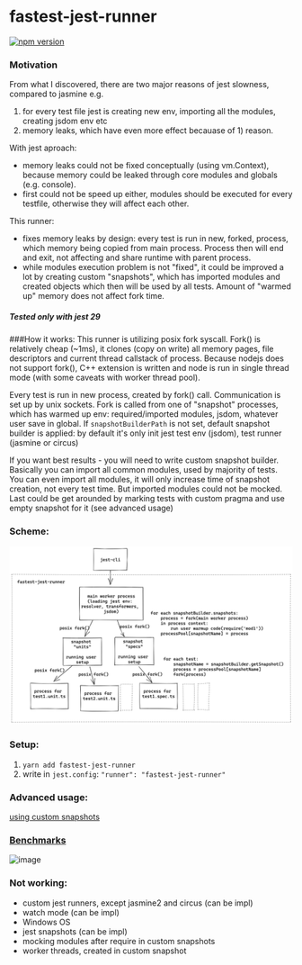 # fastest-jest-runner

[![npm version](https://badge.fury.io/js/fastest-jest-runner.svg)](https://www.npmjs.com/package/fastest-jest-runner)

### Motivation
From what I discovered, there are two major reasons of jest slowness, compared to jasmine e.g. 
1) for every test file jest is creating new env, importing all the modules, creating jsdom env etc
2) memory leaks, which have even more effect becauase of 1) reason.

With jest aproach:
- memory leaks could not be fixed conceptually (using vm.Context), because memory could be leaked through core modules and globals (e.g. console).
- first could not be speed up either, modules should be executed for every testfile, otherwise they will affect each other.

This runner:
- fixes memory leaks by design: every test is run in new, forked, process, which memory being copied from main process. Process then will end and exit, not affecting and share runtime with parent process.
- while modules execution problem is not "fixed", it could be improved a lot by creating custom "snapshots", which has imported modules and created objects which then will be used by all tests. Amount of "warmed up" memory does not affect fork time.

##### Tested only with jest 29

###How it works:
This runner is utilizing posix fork syscall.
Fork() is relatively cheap (~1ms), it clones (copy on write) all memory pages, file descriptors and current thread callstack of process.
Because nodejs does not support fork(), C++ extension is written and node is run in single thread mode (with some caveats with worker thread pool).

Every test is run in new process, created by fork() call.
Communication is set up by unix sockets.
Fork is called from one of "snapshot" processes, which has warmed up env: required/imported modules, jsdom, whatever user save in global.
If `snapshotBuilderPath` is not set, default snapshot builder is applied: by default it's only init jest test env (jsdom), test runner (jasmine or circus)

If you want best results - you will need to write custom snapshot builder.
Basically you can import all common modules, used by majority of tests.
You can even import all modules, it will only increase time of snapshot creation, not every test time.
But imported modules could not be mocked.
Last could be get arounded by marking tests with custom pragma and use empty snapshot for it (see advanced usage)

### Scheme:

![alt text](docs/design.png "Design")

### Setup:
1) `yarn add fastest-jest-runner`
2) write in `jest.config`: `"runner": "fastest-jest-runner"`

### Advanced usage:
[using custom snapshots](tests/e2e/snapshots/package.json)

### [Benchmarks](./test/benchmarks)
![image](https://user-images.githubusercontent.com/2370419/194769957-b1bd911c-66d5-458b-9a19-4a21824e5a50.png)


### Not working:
- custom jest runners, except jasmine2 and circus (can be impl)
- watch mode (can be impl)
- Windows OS
- jest snapshots (can be impl)
- mocking modules after require in custom snapshots
- worker threads, created in custom snapshot
